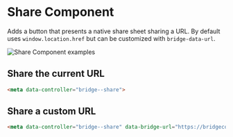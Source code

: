 # Share Component

Adds a button that presents a native share sheet sharing a URL. By default uses `window.location.href` but can be customized with `bridge-data-url`.

![Share Component examples](/resources/screenshots/share.png)

## Share the current URL

```html
<meta data-controller="bridge--share">
```

## Share a custom URL

```html
<meta data-controller="bridge--share" data-bridge-url="https://bridgecomponents.dev">
```
